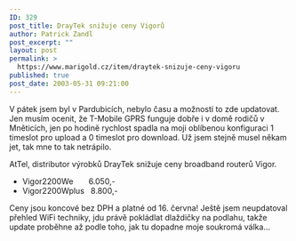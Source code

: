 ```yaml
---
ID: 329
post_title: DrayTek snižuje ceny Vigorů
author: Patrick Zandl
post_excerpt: ""
layout: post
permalink: >
  https://www.marigold.cz/item/draytek-snizuje-ceny-vigoru
published: true
post_date: 2003-05-31 09:21:00
---
```

<P>V pátek jsem byl v Pardubicích, nebylo času a možností to zde updatovat. Jen musím ocenit, že T-Mobile GPRS funguje dobře i v domě rodičů v Mněticích, jen po hodině rychlost spadla na moji oblíbenou konfiguraci 1 timeslot pro upload a 0 timeslot pro download. Už jsem stejně musel někam jet, tak mne to tak netrápilo. </P>
<P>AtTel, distributor výrobků DrayTek snižuje ceny broadband routerů Vigor. </P>
<UL>
<LI>Vigor2200We&#160;&#160;&#160;&#160;&#160;&#160; 6.050,-&#160;</LI>
<LI>Vigor2200Wplus&#160;&#160; 8.800,-&#160;</LI></UL>
<P>Ceny jsou koncové bez DPH a platné od 16. června! Ještě jsem neupdatoval přehled WiFi techniky, jdu právě pokládlat dlaždičky na podlahu, takže update proběhne až podle toho, jak tu dopadne moje soukromá válka...</P>